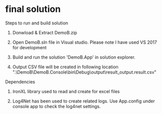 # final solution

Steps to run and build solution

1. Donwload & Extract DemoB.zip

2. Open DemoB.sln file in Visual studio. Please note I have used VS 2017 for development

3. Build and run the solution 'DemoB.App' in solution explorer.

4. Output CSV file will be created in following location ".\DemoB\DemoB.Console\bin\Debug\output\result_output.result.csv" 


Dependencies

1. IronXL library used to read and create for excel files

2. Log4Net has been used to create related logs. Use App.config under console app to check the log4net settings.


